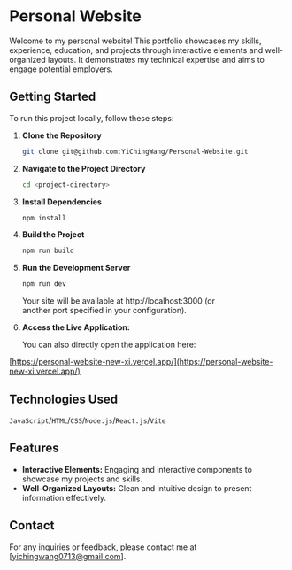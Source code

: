 # Personal Website

Welcome to my personal website! This portfolio showcases my skills, experience, education, and projects through interactive elements and well-organized layouts. It demonstrates my technical expertise and aims to engage potential employers.

## Getting Started

To run this project locally, follow these steps:

1.  **Clone the Repository**

    ```bash
    git clone git@github.com:YiChingWang/Personal-Website.git
    ```

2.  **Navigate to the Project Directory**

    ```bash
    cd <project-directory>
    ```

3.  **Install Dependencies**

    ```bash
    npm install
    ```

4.  **Build the Project**

    ```bash
    npm run build
    ```

5.  **Run the Development Server**

    ```bash
    npm run dev
    ```

    Your site will be available at http://localhost:3000 (or  
    another port specified in your configuration).
    
6. **Access the Live Application:**
   
   You can also directly open the application here:
   
[https://personal-website-new-xi.vercel.app/](https://personal-website-new-xi.vercel.app/)


## Technologies Used

`JavaScript`/`HTML`/`CSS`/`Node.js`/`React.js`/`Vite`

## Features

- **Interactive Elements:** Engaging and interactive components to showcase my projects and skills.
- **Well-Organized Layouts:** Clean and intuitive design to present information effectively.

## Contact

For any inquiries or feedback, please contact me at [yichingwang0713@gmail.com].

